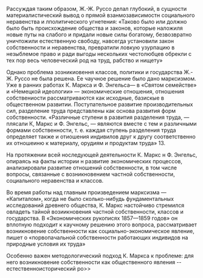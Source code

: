 Рассуждая таким образом, Ж.-Ж. Руссо делал глубокий, в сущности материалистический вывод о прямой взанмозависимостн социального неравенства и лполитического угнетения: «Таково было или должно было быть происхождение общества и законов, которые наложиля новые путы на слабого и придали новые силы богатому, безвозвратно уничтожили естественную свободу, навсегда установили закон собственности и неравенства, превратили ловкую узурпацию в незыблемое право и ради выгоды нескольких честолюбцев обрекли с тех пор весь человеческий род на труд, рабство и нищету»

Однако проблема зозникиовення классов, политики и государства Ж.-Ж. Руссо не была решена. Ее чаучное решение было дано марксизмом. Уже в ранних работах К. Маркса и Ф. Энгельса— в «Святом семействе» и «Немецкой идеологии» — экономические отношения, отношения собствениости рассматриваются как исходные, базискые в общественном развитии. Поступательное развитие производительных сил, разделение труда представлены как основа развития форм собственности. «Различные ступени в развития разделения труда, — плясали К, Маркс и Ф. Энгельс, — являются вместе с тем и различными формами собственности, т. е. каждая ступень разделения труда определяет также и отиошения индивилов друг к другу соответственно их отношеиню к материалу, орудиям и продуктам труда» 13.

На протяжении всей носледующей деятельности К. Маркс н Ф. Энгельс, опираясь на факты истории н развитие экономических процессов, анализировали развитие отношений собственности, в том числе вопросы, связанные с возникновением частной собственности, социального неравенства и классов.

Во время работы над главным произведением марксизма — «Капиталом», когда не было сколько-нибудь фундаментальных исследований древнего общества, К. Маркс настойчиво стремился овладеть тайной возиикновения частной собственности, классов и государства. В «Экономических рукописях 1857—1859 годов» он вплотную подходит к каучному решению этого вопроса, рассматривает возникновение собственности как социально-экономическое явление, пишет о «порвопачальной собственностн работающих индивидов на природные условия их труда»

Особенно важен методологический подход К. Маркса к проблеме: для него возникновение собственности как общественного явления -- естественноисторический ро>>
